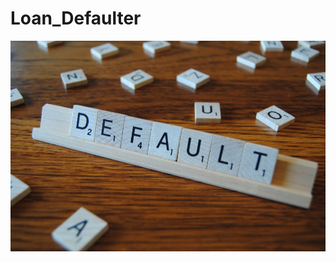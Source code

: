 # Loan_Defaulter

<a href="https://github.com/RenaissanceMan06/Loan_Defaulter/blob/main/DEFAULT.jpg">
<img src="DEFAULT.jpg" alt="image"></a>
